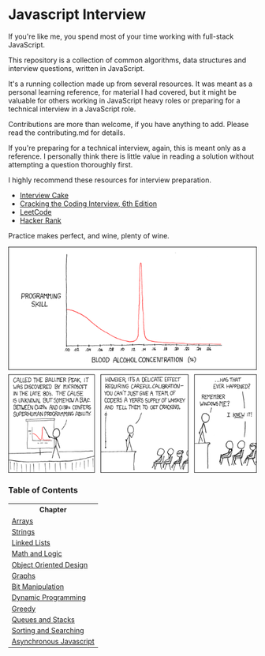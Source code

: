 
# Javascript Interview

If you're like me, you spend most of your time working with full-stack JavaScript.

This repository is a collection of common algorithms, data structures and interview
questions, written in JavaScript.

It's a running collection made up from several resources. It was meant as a personal
learning reference, for material I had covered, but it might be valuable for others
working in JavaScript heavy roles or preparing for a technical interview in a JavaScript
role.

Contributions are more than welcome, if you have anything to add. Please read the
contributing.md for details.

If you're preparing for a technical interview, again, this is meant only as a reference.
I personally think there is little value in reading a solution without attempting
a question thoroughly first.

I highly recommend these resources for interview preparation.

* [Interview Cake](https://www.interviewcake.com)
* [Cracking the Coding Interview, 6th Edition](https://www.careercup.com/book)
* [LeetCode](https://leetcode.com/)
* [Hacker Rank](https://www.hackerrank.com/)

Practice makes perfect, and wine, plenty of wine.

![alt tag](/ballmer_peak.png)


### Table of Contents

<table>
  <!-- header -->
  <tr>
    <th>Chapter</th>
  </tr>

  <!-- entries -->
  <tr>
    <td><a href="/assets/arrays/_docs/index.md">Arrays</a></td>
  </tr>

  <tr>
    <td><a href="/assets/strings/_docs/index.md">Strings</a></td>
  </tr>

  <tr>
    <td><a href="/assets/linked_lists/_docs/index.md">Linked Lists</a></td>
  </tr>

  <tr>
    <td><a href="/assets/math_and_logic/_docs/index.md">Math and Logic</a></td>
  </tr>

  <tr>
    <td><a href="/assets/object_oriented_design/_docs/index.md">Object Oriented Design</a></td>
  </tr>

  <tr>
    <td><a href="/assets/graphs/_docs/index.md">Graphs</a></td>
  </tr>

  <tr>
    <td><a href="/assets/bit_manipulation/_docs/index.md">Bit Manipulation</a></td>
  </tr>

  <tr>
    <td><a href="/assets/bit_manipulation/_docs/index.md">Dynamic Programming</a></td>
  </tr>

  <tr>
    <td><a href="/assets/greedy/_docs/index.md">Greedy</a></td>
  </tr>

  <tr>
    <td><a href="/assets/queues_and_stacks/_docs/index.md">Queues and Stacks</a></td>
  </tr>

  <tr>
    <td><a href="/assets/sorting_and_searching/_docs/index.md">Sorting and Searching</a></td>
  </tr>

  <tr>
    <td><a href="/assets/_docs/index.md">Asynchronous Javascript</a></td>
  </tr>

</table>


